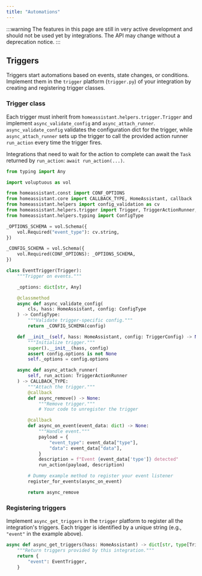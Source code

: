 ```yaml
---
title: "Automations"
---
```


:::warning
The features in this page are still in very active development and should not be used yet by integrations. The API may change without a deprecation notice.
:::

## Triggers

Triggers start automations based on events, state changes, or conditions. Implement them in the `trigger` platform (`trigger.py`) of your integration by creating and registering trigger classes.

### Trigger class

Each trigger must inherit from `homeassistant.helpers.trigger.Trigger` and implement `async_validate_config` and `async_attach_runner`.
`async_validate_config` validates the configuration dict for the trigger, while
`async_attach_runner` sets up the trigger to call the provided action runner `run_action` every time the trigger fires.


Integrations that need to wait for the action to complete can await the `Task` returned by `run_action`: `await run_action(...)`.

```python
from typing import Any

import voluptuous as vol

from homeassistant.const import CONF_OPTIONS
from homeassistant.core import CALLBACK_TYPE, HomeAssistant, callback
from homeassistant.helpers import config_validation as cv
from homeassistant.helpers.trigger import Trigger, TriggerActionRunner, TriggerConfig
from homeassistant.helpers.typing import ConfigType

_OPTIONS_SCHEMA = vol.Schema({
    vol.Required("event_type"): cv.string,
})

_CONFIG_SCHEMA = vol.Schema({
    vol.Required(CONF_OPTIONS): _OPTIONS_SCHEMA,
})

class EventTrigger(Trigger):
    """Trigger on events."""

    _options: dict[str, Any]

    @classmethod
    async def async_validate_config(
        cls, hass: HomeAssistant, config: ConfigType
    ) -> ConfigType:
        """Validate trigger-specific config."""
        return _CONFIG_SCHEMA(config)

    def __init__(self, hass: HomeAssistant, config: TriggerConfig) -> None:
        """Initialize trigger."""
        super().__init__(hass, config)
        assert config.options is not None
        self._options = config.options

    async def async_attach_runner(
        self, run_action: TriggerActionRunner
    ) -> CALLBACK_TYPE:
        """Attach the trigger."""
        @callback
        def async_remove() -> None:
            """Remove trigger."""
            # Your code to unregister the trigger

        @callback
        def async_on_event(event_data: dict) -> None:
            """Handle event."""
            payload = {
                "event_type": event_data["type"],
                "data": event_data["data"],
            }
            description = f"Event {event_data['type']} detected"
            run_action(payload, description)

        # Dummy example method to register your event listener
        register_for_events(async_on_event)

        return async_remove
```


### Registering triggers

Implement `async_get_triggers` in the `trigger` platform to register all the integration's triggers.
Each trigger is identified by a unique string (e.g., `"event"` in the example above).

```python
async def async_get_triggers(hass: HomeAssistant) -> dict[str, type[Trigger]]:
    """Return triggers provided by this integration."""
    return {
        "event": EventTrigger,
    }
```



